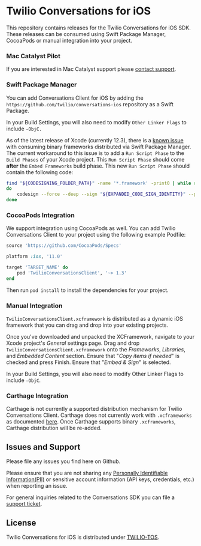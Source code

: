 # Twilio Conversations for iOS

This repository contains releases for the Twilio Conversations for iOS SDK. These releases can be consumed using Swift Package Manager, CocoaPods or manual integration into your project.

### Mac Catalyst Pilot

If you are interested in Mac Catalyst support please [contact support](#issues-and-support).

### Swift Package Manager

You can add Conversations Client for iOS by adding the `https://github.com/twilio/conversations-ios` repository as a Swift Package.

In your Build Settings, you will also need to modify `Other Linker Flags` to include `-ObjC.`

As of the latest release of Xcode (currently 12.3), there is a [known issue](https://bugs.swift.org/browse/SR-13343) with consuming binary frameworks distributed via Swift Package Manager. The current workaround to this issue is to add a `Run Script Phase` to the `Build Phases` of your Xcode project. This `Run Script Phase` should come **after** the `Embed Frameworks` build phase. This new `Run Script Phase` should contain the following code:

```sh
find "${CODESIGNING_FOLDER_PATH}" -name '*.framework' -print0 | while read -d $'\0' framework
do
    codesign --force --deep --sign "${EXPANDED_CODE_SIGN_IDENTITY}" --preserve-metadata=identifier,entitlements --timestamp=none "${framework}"
done

```


### CocoaPods Integration

We support integration using CocoaPods as well. You can add Twilio Conversations Client to your project using the following example Podfile:

```ruby
source 'https://github.com/CocoaPods/Specs'

platform :ios, '11.0'

target 'TARGET_NAME' do
    pod 'TwilioConversationsClient', '~> 1.3'
end
```

Then run `pod install` to install the dependencies for your project.


### Manual Integration

`TwilioConversationsClient.xcframework` is distributed as a dynamic iOS framework that you can drag and drop into your existing projects.

Once you've downloaded and unpacked the XCFramework, navigate to your Xcode project's _General_ settings page. Drag and drop `TwilioConversationsClient.xcframework` onto the _Frameworks_, _Libraries_, and _Embedded Content_ section. Ensure that "_Copy items if needed_" is checked and press Finish. Ensure that "_Embed & Sign_" is selected.

In your Build Settings, you will also need to modify Other Linker Flags to include `-ObjC`.


### Carthage Integration

Carthage is not currently a supported distribution mechanism for Twilio Conversations Client. Carthage does not currently work with `.xcframeworks` as documented [here](https://github.com/Carthage/Carthage/issues/2890). Once Carthage supports binary `.xcframeworks`, Carthage distribution will be re-added.


## Issues and Support

Please file any issues you find here on Github.

Please ensure that you are not sharing any [Personally Identifiable Information(PII)](https://www.twilio.com/docs/glossary/what-is-personally-identifiable-information-pii) or sensitive account information (API keys, credentials, etc.) when reporting an issue.

For general inquiries related to the Conversations SDK you can file a [support ticket](https://support.twilio.com/hc/en-us/requests/new).

## License

Twilio Conversations for iOS is distributed under [TWILIO-TOS](https://www.twilio.com/legal/tos).
